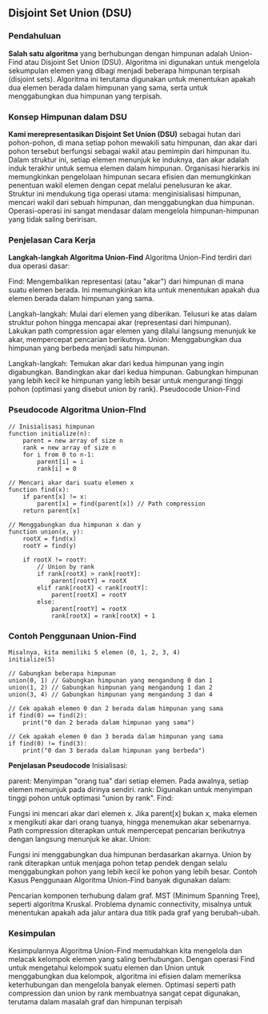 ## Disjoint Set Union (DSU)

### Pendahuluan

**Salah satu algoritma** yang berhubungan dengan himpunan adalah Union-Find atau Disjoint Set Union (DSU). Algoritma ini digunakan untuk mengelola sekumpulan elemen yang dibagi menjadi beberapa himpunan terpisah (disjoint sets). Algoritma ini terutama digunakan untuk menentukan apakah dua elemen berada dalam himpunan yang sama, serta untuk menggabungkan dua himpunan yang terpisah.

### Konsep Himpunan dalam DSU 

**Kami merepresentasikan Disjoint Set Union (DSU)** sebagai hutan dari pohon-pohon, di mana setiap pohon mewakili satu himpunan, dan akar dari pohon tersebut berfungsi sebagai wakil atau pemimpin dari himpunan itu. Dalam struktur ini, setiap elemen menunjuk ke induknya, dan akar adalah induk terakhir untuk semua elemen dalam himpunan. Organisasi hierarkis ini memungkinkan pengelolaan himpunan secara efisien dan memungkinkan penentuan wakil elemen dengan cepat melalui penelusuran ke akar. Struktur ini mendukung tiga operasi utama: menginisialisasi himpunan, mencari wakil dari sebuah himpunan, dan menggabungkan dua himpunan. Operasi-operasi ini sangat mendasar dalam mengelola himpunan-himpunan yang tidak saling beririsan.

### Penjelasan Cara Kerja 

**Langkah-langkah Algoritma Union-Find**
Algoritma Union-Find terdiri dari dua operasi dasar:

Find: Mengembalikan representasi (atau "akar") dari himpunan di mana suatu elemen berada. Ini memungkinkan kita untuk menentukan apakah dua elemen berada dalam himpunan yang sama.

Langkah-langkah:
Mulai dari elemen yang diberikan.
Telusuri ke atas dalam struktur pohon hingga mencapai akar (representasi dari himpunan).
Lakukan path compression agar elemen yang dilalui langsung menunjuk ke akar, mempercepat pencarian berikutnya.
Union: Menggabungkan dua himpunan yang berbeda menjadi satu himpunan.

Langkah-langkah:
Temukan akar dari kedua himpunan yang ingin digabungkan.
Bandingkan akar dari kedua himpunan.
Gabungkan himpunan yang lebih kecil ke himpunan yang lebih besar untuk mengurangi tinggi pohon (optimasi yang disebut union by rank).
Pseudocode Union-Find

### Pseudocode Algoritma Union-FInd

```
// Inisialisasi himpunan
function initialize(n):
    parent = new array of size n
    rank = new array of size n
    for i from 0 to n-1:
        parent[i] = i
        rank[i] = 0

// Mencari akar dari suatu elemen x
function find(x):
    if parent[x] != x:
        parent[x] = find(parent[x]) // Path compression
    return parent[x]

// Menggabungkan dua himpunan x dan y
function union(x, y):
    rootX = find(x)
    rootY = find(y)

    if rootX != rootY:
        // Union by rank
        if rank[rootX] > rank[rootY]:
            parent[rootY] = rootX
        elif rank[rootX] < rank[rootY]:
            parent[rootX] = rootY
        else:
            parent[rootY] = rootX
            rank[rootX] = rank[rootX] + 1

```

### Contoh Penggunaan Union-Find 

```
Misalnya, kita memiliki 5 elemen (0, 1, 2, 3, 4)
initialize(5)

// Gabungkan beberapa himpunan
union(0, 1) // Gabungkan himpunan yang mengandung 0 dan 1
union(1, 2) // Gabungkan himpunan yang mengandung 1 dan 2
union(3, 4) // Gabungkan himpunan yang mengandung 3 dan 4

// Cek apakah elemen 0 dan 2 berada dalam himpunan yang sama
if find(0) == find(2):
    print("0 dan 2 berada dalam himpunan yang sama")

// Cek apakah elemen 0 dan 3 berada dalam himpunan yang sama
if find(0) != find(3):
    print("0 dan 3 berada dalam himpunan yang berbeda")

```
**Penjelasan Pseudocode**
Inisialisasi:

parent: Menyimpan "orang tua" dari setiap elemen. Pada awalnya, setiap elemen menunjuk pada dirinya sendiri.
rank: Digunakan untuk menyimpan tinggi pohon untuk optimasi "union by rank".
Find:

Fungsi ini mencari akar dari elemen x. Jika parent[x] bukan x, maka elemen x mengikuti akar dari orang tuanya, hingga menemukan akar sebenarnya.
Path compression diterapkan untuk mempercepat pencarian berikutnya dengan langsung menunjuk ke akar.
Union:

Fungsi ini menggabungkan dua himpunan berdasarkan akarnya.
Union by rank diterapkan untuk menjaga pohon tetap pendek dengan selalu menggabungkan pohon yang lebih kecil ke pohon yang lebih besar.
Contoh Kasus Penggunaan
Algoritma Union-Find banyak digunakan dalam:

Pencarian komponen terhubung dalam graf.
MST (Minimum Spanning Tree), seperti algoritma Kruskal.
Problema dynamic connectivity, misalnya untuk menentukan apakah ada jalur antara dua titik pada graf yang berubah-ubah.

### Kesimpulan 

Kesimpulannya Algoritma Union-Find memudahkan kita mengelola dan melacak kelompok elemen yang saling berhubungan. Dengan operasi Find untuk mengetahui kelompok suatu elemen dan Union untuk menggabungkan dua kelompok, algoritma ini efisien dalam memeriksa keterhubungan dan mengelola banyak elemen. Optimasi seperti path compression dan union by rank membuatnya sangat cepat digunakan, terutama dalam masalah graf dan himpunan terpisah